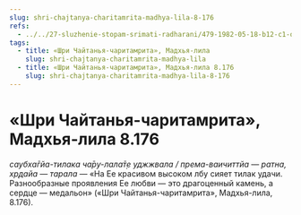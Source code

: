 ```yaml
---
slug: shri-chajtanya-charitamrita-madhya-lila-8-176
refs:
  - ../../27-sluzhenie-stopam-srimati-radharani/479-1982-05-18-b12-c1-obyasnenie-stroki-o-tilake-blagoj-udachi-na-lbu-radharani.md
tags:
  - title: «Шри Чайтанья-чаритамрита», Мадхья-лила
    slug: shri-chajtanya-charitamrita-madhya-lila
  - title: «Шри Чайтанья-чаритамрита», Мадхья-лила 8.176
    slug: shri-chajtanya-charitamrita-madhya-lila-8-176
---
```


# «Шри Чайтанья-чаритамрита», Мадхья-лила 8.176

*саубха̄гйа-тилака ча̄ру-лала̄т̣е уджжвала / према-ваичиттйа — ратна, хр̣дайа — тарала* — «На Ее красивом высоком лбу сияет тилак удачи. Разнообразные проявления Ее любви — это драгоценный камень, а сердце — медальон» («Шри Чайтанья-чаритамрита», Мадхья-лила, 8.176).


